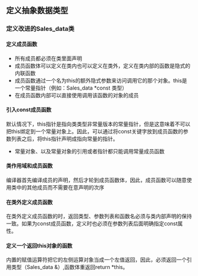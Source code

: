 ## 定义抽象数据类型

### 定义改进的Sales_data类

#### 定义成员函数

- 所有成员都必须在类里面声明
- 成员函数体可以定义在类内也可以定义在类外，定义在类内部的函数是隐式的内联函数
- 成员函数通过一个名为this的额外隐式参数来访问调用它的那个对象。this是一个常量指针（例如：Sales_data *const 类型）
- 在成员函数内部可以直接使用调用该函数的对象的成员

#### 引入const成员函数
默认情况下，this指针是指向类类型非常量版本的常量指针，但是这意味着不可以把this绑定到一个常量对象上。因此，可以通过将const关键字放到成员函数的参数列表之后，将this指针声明成指向常量的指针。

- 常量对象、以及常量对象的引用或者指针都只能调用常量成员函数

#### 类作用域和成员函数

编译器首先编译成员的声明，然后才轮到成员函数体，因此，成员函数可以随意使用类中的其他成员而不需要在意声明的次序

#### 在类外定义成员函数

在类外定义成员函数的时，返回类型、参数列表和函数名必须与类内部声明的保持一致。如果为const成员函数，定义时也必须在参数列表后面明确指定const属性。

#### 定义一个返回this对象的函数
内置的赋值运算符把它的左侧运算对象当成一个左值返回，因此，必须返回一个引用类型（Sales_data &）,函数体重返回return *this。
